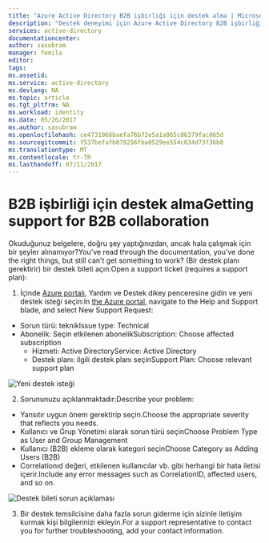 ```yaml
---
title: "Azure Active Directory B2B işbirliği için destek alma | Microsoft Docs"
description: "Destek deneyimi için Azure Active Directory B2B işbirliği nedir?"
services: active-directory
documentationcenter: 
author: sasubram
manager: femila
editor: 
tags: 
ms.assetid: 
ms.service: active-directory
ms.devlang: NA
ms.topic: article
ms.tgt_pltfrm: NA
ms.workload: identity
ms.date: 05/26/2017
ms.author: sasubram
ms.openlocfilehash: ce4731966baefa76b72e5a1a065c06379fac065d
ms.sourcegitcommit: f537befafb079256fba0529ee554c034d73f36b0
ms.translationtype: MT
ms.contentlocale: tr-TR
ms.lasthandoff: 07/11/2017
---
```

# <a name="getting-support-for-b2b-collaboration"></a><span data-ttu-id="55819-103">B2B işbirliği için destek alma</span><span class="sxs-lookup"><span data-stu-id="55819-103">Getting support for B2B collaboration</span></span>

<span data-ttu-id="55819-104">Okuduğunuz belgelere, doğru şey yaptığınızdan, ancak hala çalışmak için bir şeyler alınamıyor?</span><span class="sxs-lookup"><span data-stu-id="55819-104">You’ve read through the documentation, you’ve done the right things, but still can’t get something to work?</span></span> <span data-ttu-id="55819-105">(Bir destek planı gerektirir) bir destek bileti açın:</span><span class="sxs-lookup"><span data-stu-id="55819-105">Open a support ticket (requires a support plan):</span></span>

1. <span data-ttu-id="55819-106">İçinde [Azure portalı](https://portal.azure.com), Yardım ve Destek dikey penceresine gidin ve yeni destek isteği seçin:</span><span class="sxs-lookup"><span data-stu-id="55819-106">In [the Azure portal](https://portal.azure.com), navigate to the Help and Support blade, and select New Support Request:</span></span>
  - <span data-ttu-id="55819-107">Sorun türü: teknik</span><span class="sxs-lookup"><span data-stu-id="55819-107">Issue type: Technical</span></span>
  - <span data-ttu-id="55819-108">Abonelik: Seçin etkilenen abonelik</span><span class="sxs-lookup"><span data-stu-id="55819-108">Subscription: Choose affected subscription</span></span>
    - <span data-ttu-id="55819-109">Hizmeti: Active Directory</span><span class="sxs-lookup"><span data-stu-id="55819-109">Service: Active Directory</span></span>
    - <span data-ttu-id="55819-110">Destek planı: ilgili destek planı seçin</span><span class="sxs-lookup"><span data-stu-id="55819-110">Support Plan: Choose relevant support plan</span></span>

  ![Yeni destek isteği](media/active-directory-b2b-support/new-support-request.png)

2. <span data-ttu-id="55819-112">Sorununuzu açıklanmaktadır:</span><span class="sxs-lookup"><span data-stu-id="55819-112">Describe your problem:</span></span>
  - <span data-ttu-id="55819-113">Yansıtır uygun önem gerektirip seçin.</span><span class="sxs-lookup"><span data-stu-id="55819-113">Choose the appropriate severity that reflects you needs.</span></span>
  - <span data-ttu-id="55819-114">Kullanıcı ve Grup Yönetimi olarak sorun türü seçin</span><span class="sxs-lookup"><span data-stu-id="55819-114">Choose Problem Type as User and Group Management</span></span>
  - <span data-ttu-id="55819-115">Kullanıcı (B2B) ekleme olarak kategori seçin</span><span class="sxs-lookup"><span data-stu-id="55819-115">Choose Category as Adding Users (B2B)</span></span>
  - <span data-ttu-id="55819-116">Correlationıd değeri, etkilenen kullanıcılar vb. gibi herhangi bir hata iletisi içerir.</span><span class="sxs-lookup"><span data-stu-id="55819-116">Include any error messages such as CorrelationID, affected users, and so on.</span></span>

  ![Destek bileti sorun açıklaması](media/active-directory-b2b-support/problem-description.png)

3. <span data-ttu-id="55819-118">Bir destek temsilcisine daha fazla sorun giderme için sizinle iletişim kurmak kişi bilgilerinizi ekleyin.</span><span class="sxs-lookup"><span data-stu-id="55819-118">For a support representative to contact you for further troubleshooting, add your contact information.</span></span>
